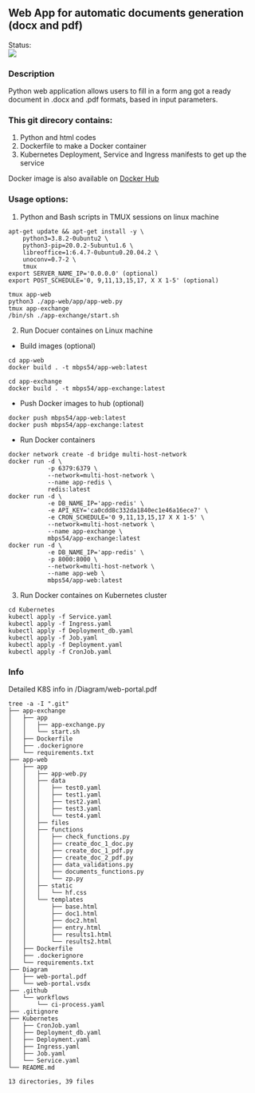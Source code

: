 ## Web App for automatic documents generation (docx and pdf)
Status:<br><img src="https://github.com/mbps54/web_doc_app/actions/workflows/ci-process.yaml/badge.svg"><br>
### Description
Python web application allows users to fill in a form ang got a ready document in .docx and .pdf formats, based in input parameters.

### This git direcory contains:
1. Python and html codes
2. Dockerfile to make a Docker container
3. Kubernetes Deployment, Service and Ingress manifests to get up the service

Docker image is also available on [Docker Hub](https://hub.docker.com/r/mbps54/web-portal)

### Usage options:
1. Python and Bash scripts in TMUX sessions on linux machine
```
apt-get update && apt-get install -y \
    python3=3.8.2-0ubuntu2 \
    python3-pip=20.0.2-5ubuntu1.6 \
    libreoffice=1:6.4.7-0ubuntu0.20.04.2 \
    unoconv=0.7-2 \
    tmux
export SERVER_NAME_IP='0.0.0.0' (optional)
export POST_SCHEDULE='0, 9,11,13,15,17, X X 1-5' (optional)

tmux app-web
python3 ./app-web/app/app-web.py
tmux app-exchange
/bin/sh ./app-exchange/start.sh

```

2. Run Docuer containes on Linux machine
- Build images (optional)
```
cd app-web
docker build . -t mbps54/app-web:latest

cd app-exchange
docker build . -t mbps54/app-exchange:latest
```
- Push Docker images to hub (optional)
```
docker push mbps54/app-web:latest
docker push mbps54/app-exchange:latest
```

- Run Docker containers
```
docker network create -d bridge multi-host-network
docker run -d \
           -p 6379:6379 \
           --network=multi-host-network \
           --name app-redis \
           redis:latest
docker run -d \
           -e DB_NAME_IP='app-redis' \
           -e API_KEY='ca0cdd8c332da1840ec1e46a16ece7' \
           -e CRON_SCHEDULE='0 9,11,13,15,17 X X 1-5' \
           --network=multi-host-network \
           --name app-exchange \
           mbps54/app-exchange:latest
docker run -d \
           -e DB_NAME_IP='app-redis' \
           -p 8000:8000 \
           --network=multi-host-network \
           --name app-web \
           mbps54/app-web:latest
```

3. Run Docker containes on Kubernetes cluster
```
cd Kubernetes
kubectl apply -f Service.yaml
kubectl apply -f Ingress.yaml
kubectl apply -f Deployment_db.yaml
kubectl apply -f Job.yaml
kubectl apply -f Deployment.yaml
kubectl apply -f CronJob.yaml
```

### Info
Detailed K8S info in /Diagram/web-portal.pdf
```
tree -a -I ".git"
├── app-exchange
│   ├── app
│   │   ├── app-exchange.py
│   │   └── start.sh
│   ├── Dockerfile
│   ├── .dockerignore
│   └── requirements.txt
├── app-web
│   ├── app
│   │   ├── app-web.py
│   │   ├── data
│   │   │   ├── test0.yaml
│   │   │   ├── test1.yaml
│   │   │   ├── test2.yaml
│   │   │   ├── test3.yaml
│   │   │   └── test4.yaml
│   │   ├── files
│   │   ├── functions
│   │   │   ├── check_functions.py
│   │   │   ├── create_doc_1_doc.py
│   │   │   ├── create_doc_1_pdf.py
│   │   │   ├── create_doc_2_pdf.py
│   │   │   ├── data_validations.py
│   │   │   ├── documents_functions.py
│   │   │   └── zp.py
│   │   ├── static
│   │   │   └── hf.css
│   │   └── templates
│   │       ├── base.html
│   │       ├── doc1.html
│   │       ├── doc2.html
│   │       ├── entry.html
│   │       ├── results1.html
│   │       └── results2.html
│   ├── Dockerfile
│   ├── .dockerignore
│   └── requirements.txt
├── Diagram
│   ├── web-portal.pdf
│   └── web-portal.vsdx
├── .github
│   └── workflows
│       └── ci-process.yaml
├── .gitignore
├── Kubernetes
│   ├── CronJob.yaml
│   ├── Deployment_db.yaml
│   ├── Deployment.yaml
│   ├── Ingress.yaml
│   ├── Job.yaml
│   └── Service.yaml
└── README.md

13 directories, 39 files

```
